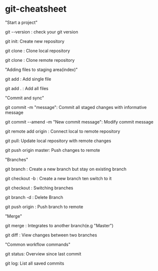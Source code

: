 # git-cheatsheet

"Start a project"

  git --version : check your git version

  git init: Create new repository

  git clone <local-repo>: Clone local repository

  git clone <remote-repo>: Clone remote repository
 
"Adding files to staging area(index)"
  
  git add <filename>: Add single file
  
  git add . : Add all files
  
"Commit and sync"
  
  git commit -m "message": Commit all staged changes with informative message
  
  git commit --amend -m "New commit message": Modify commit message
  
  git remote add origin <remote-server name>: Connect local to remote repository
  
  git pull: Update local repository with remote changes
  
  git push origin master: Push changes to remote
  
"Branches"
  
  git branch <New-branch-name>: Create a new branch but stay on existing branch
  
  git checkout -b <New-branch-name>: Create a new branch ten switch to it
  
  git checkout <other-branch-name>: Switching branches

  git branch -d <branch-name>: Delete Branch
  
  git push origin <branch-name>: Push branch to remote
  
"Merge"
  
  git merge <branch-to-merge-into>: Integrates to another branch(e.g "Master")
  
  git diff <source-branch> <target-branch>: View changes between two branches
  
"Common workflow commands"
  
  git status: Overview since last commit
  
  git log: List all saved commits
  



